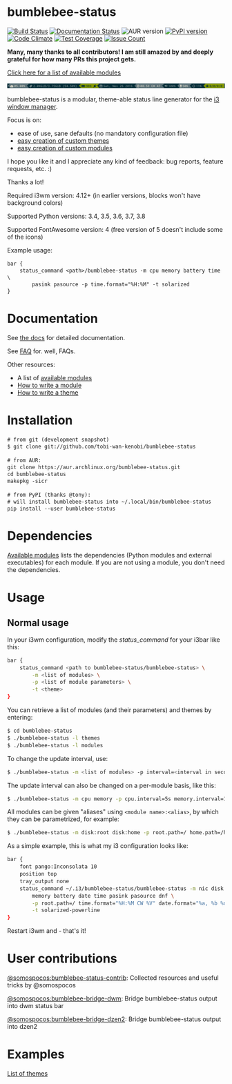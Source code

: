 # bumblebee-status

[![Build Status](https://travis-ci.org/tobi-wan-kenobi/bumblebee-status.svg?branch=master)](https://travis-ci.org/tobi-wan-kenobi/bumblebee-status)
[![Documentation Status](https://readthedocs.org/projects/bumblebee-status/badge/?version=master)](https://bumblebee-status.readthedocs.io/en/master/?badge=master)
![AUR version](https://img.shields.io/aur/version/bumblebee-status)
[![PyPI version](https://badge.fury.io/py/bumblebee-status.svg)](https://badge.fury.io/py/bumblebee-status)
[![Code Climate](https://codeclimate.com/github/tobi-wan-kenobi/bumblebee-status/badges/gpa.svg)](https://codeclimate.com/github/tobi-wan-kenobi/bumblebee-status)
[![Test Coverage](https://codeclimate.com/github/tobi-wan-kenobi/bumblebee-status/badges/coverage.svg)](https://codeclimate.com/github/tobi-wan-kenobi/bumblebee-status/coverage)
[![Issue Count](https://codeclimate.com/github/tobi-wan-kenobi/bumblebee-status/badges/issue_count.svg)](https://codeclimate.com/github/tobi-wan-kenobi/bumblebee-status)

**Many, many thanks to all contributors! I am still amazed by and deeply grateful for how many PRs this project gets.**

[Click here for a list of available modules](https://bumblebee-status.readthedocs.io/en/master/modules.html)

![Solarized Powerline](screenshots/themes/powerline-solarized.png)

bumblebee-status is a modular, theme-able status line generator for the [i3 window manager](https://i3wm.org/).

Focus is on:
* ease of use, sane defaults (no mandatory configuration file)
* [easy creation of custom themes](https://bumblebee-status.readthedocs.io/en/master/development/theme.html)
* [easy creation of custom modules](https://bumblebee-status.readthedocs.io/en/master/development/module.html)

I hope you like it and I appreciate any kind of feedback: bug reports, feature requests, etc. :)

Thanks a lot!

Required i3wm version: 4.12+ (in earlier versions, blocks won't have background colors)

Supported Python versions: 3.4, 3.5, 3.6, 3.7, 3.8

Supported FontAwesome version: 4 (free version of 5 doesn't include some of the icons)

Example usage:

```
bar {
	status_command <path>/bumblebee-status -m cpu memory battery time \
		pasink pasource -p time.format="%H:%M" -t solarized
}
```

# Documentation
See [the docs](https://bumblebee-status.readthedocs.io) for detailed documentation.

See [FAQ](https://bumblebee-status.readthedocs.io/en/master/FAQ.html) for. well, FAQs.

Other resources:

* A list of [available modules](https://bumblebee-status.readthedocs.io/en/master/modules.html)
* [How to write a module](https://bumblebee-status.readthedocs.io/en/master/development/module.html)
* [How to write a theme](https://bumblebee-status.readthedocs.io/en/master/development/theme.html)

# Installation
```
# from git (development snapshot)
$ git clone git://github.com/tobi-wan-kenobi/bumblebee-status

# from AUR:
git clone https://aur.archlinux.org/bumblebee-status.git
cd bumblebee-status
makepkg -sicr

# from PyPI (thanks @tony):
# will install bumblebee-status into ~/.local/bin/bumblebee-status
pip install --user bumblebee-status
```

# Dependencies
[Available modules](https://bumblebee-status.readthedocs.io/en/master/modules.html) lists the dependencies (Python modules and external executables)
for each module. If you are not using a module, you don't need the dependencies.

# Usage
## Normal usage
In your i3wm configuration, modify the *status_command* for your i3bar like this:

```bash
bar {
	status_command <path to bumblebee-status/bumblebee-status> \
		-m <list of modules> \
		-p <list of module parameters> \
		-t <theme>
}
```

You can retrieve a list of modules (and their parameters) and themes by entering:
```bash
$ cd bumblebee-status
$ ./bumblebee-status -l themes
$ ./bumblebee-status -l modules
```

To change the update interval, use:
```bash
$ ./bumblebee-status -m <list of modules> -p interval=<interval in seconds>
```

The update interval can also be changed on a per-module basis, like this:
```bash
$ ./bumblebee-status -m cpu memory -p cpu.interval=5s memory.interval=1m
```

All modules can be given "aliases" using `<module name>:<alias>`, by which they can be parametrized, for example:

```bash
$ ./bumblebee-status -m disk:root disk:home -p root.path=/ home.path=/home
```

As a simple example, this is what my i3 configuration looks like:

```bash
bar {
	font pango:Inconsolata 10
	position top
	tray_output none
	status_command ~/.i3/bumblebee-status/bumblebee-status -m nic disk:root cpu \
		memory battery date time pasink pasource dnf \
		-p root.path=/ time.format="%H:%M CW %V" date.format="%a, %b %d %Y" \
		-t solarized-powerline
}

```

Restart i3wm and - that's it!

# User contributions

[@somospocos:bumblebee-status-contrib](https://github.com/somospocos/bumblebee-status-contrib): Collected resources and useful tricks by @somospocos

[@somospocos:bumblebee-bridge-dwm](https://github.com/somospocos/bumblebee-bridge-dwm): Bridge bumblebee-status output into dwm status bar

[@somospocos:bumblebee-bridge-dzen2](https://github.com/somospocos/bumblebee-bridge-dzen2): Bridge bumblebee-status output into dzen2

# Examples

[List of themes](https://bumblebee-status.readthedocs.io/en/master/themes.html)
